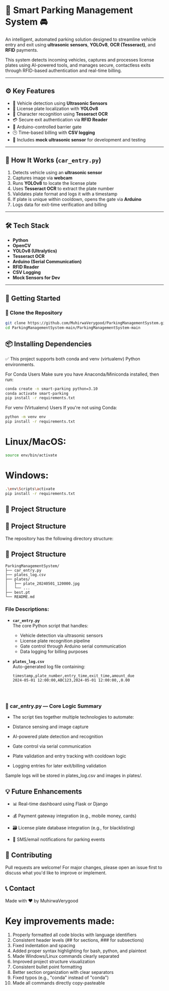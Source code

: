 # 🔐 Smart Parking Management System 🚘

An intelligent, automated parking solution designed to streamline vehicle entry and exit using **ultrasonic sensors**, **YOLOv8**, **OCR (Tesseract)**, and **RFID** payments.

This system detects incoming vehicles, captures and processes license plates using AI-powered tools, and manages secure, contactless exits through RFID-based authentication and real-time billing.

---

## ⚙️ Key Features

- 🚗 Vehicle detection using **Ultrasonic Sensors**
- 📸 License plate localization with **YOLOv8**
- 🔡 Character recognition using **Tesseract OCR**
- 💳 Secure exit authentication via **RFID Reader**
- 🧠 Arduino-controlled barrier gate
- 🕒 Time-based billing with **CSV logging**
- 🧪 Includes **mock ultrasonic sensor** for development and testing

---

## 📸 How It Works (`car_entry.py`)

1. Detects vehicle using an **ultrasonic sensor**
2. Captures image via **webcam**
3. Runs **YOLOv8** to locate the license plate
4. Uses **Tesseract OCR** to extract the plate number
5. Validates plate format and logs it with a timestamp
6. If plate is unique within cooldown, opens the gate via **Arduino**
7. Logs data for exit-time verification and billing

---

## 🛠 Tech Stack

- **Python**
- **OpenCV**
- **YOLOv8 (Ultralytics)**
- **Tesseract OCR**
- **Arduino (Serial Communication)**
- **RFID Reader**
- **CSV Logging**
- **Mock Sensors for Dev**

---

## 🚀 Getting Started

### 🔄 Clone the Repository

```bash
git clone https://github.com/MuhirwaVerygood/ParkingManagementSystem.git
cd ParkingManagementSystem-main/ParkingManagementSystem-main
```



## 📦 Installing Dependencies
✅ This project supports both conda and venv (virtualenv) Python environments.

For Conda Users
Make sure you have Anaconda/Miniconda installed, then run:
```bash
conda create -n smart-parking python=3.10
conda activate smart-parking
pip install -r requirements.txt

```

For venv (Virtualenv) Users
If you're not using Conda:
```bash 
python -m venv env
pip install -r requirements.txt
```
# Linux/MacOS:
```bash
source env/bin/activate
```

# Windows:
```bash
.\env\Scripts\activate
pip install -r requirements.txt

```


## 📂 Project Structure
## 📁 Project Structure

The repository has the following directory structure:
## 📁 Project Structure

```text
ParkingManagementSystem/
├── car_entry.py
├── plates_log.csv
├── plates/
│   ├── plate_20240501_120000.jpg
│   └── ...
├── best.pt
└── README.md
```

### File Descriptions:

- **`car_entry.py`**  
  The core Python script that handles:
  - Vehicle detection via ultrasonic sensors
  - License plate recognition pipeline
  - Gate control through Arduino serial communication
  - Data logging for billing purposes

- **`plates_log.csv`**  
  Auto-generated log file containing:
  ```csv
  timestamp,plate_number,entry_time,exit_time,amount_due
  2024-05-01 12:00:00,ABC123,2024-05-01 12:00:00,,0.00
  



 ### 🧠 car_entry.py — Core Logic Summary

- The script ties together multiple technologies to automate:

- Distance sensing and image capture

- AI-powered plate detection and recognition

- Gate control via serial communication

- Plate validation and entry tracking with cooldown logic

- Logging entries for later exit/billing validation

Sample logs will be stored in plates_log.csv and images in plates/.

## 💡 Future Enhancements
- 📊 Real-time dashboard using Flask or Django

- 💰 Payment gateway integration (e.g., mobile money, cards)

- 🗃 License plate database integration (e.g., for blacklisting)

- 📲 SMS/email notifications for parking events


## 🤝 Contributing
Pull requests are welcome! For major changes, please open an issue first to discuss what you'd like to improve or implement.

## 📞 Contact
Made with ❤️ by MuhirwaVerygood


# Key improvements made:
1. Properly formatted all code blocks with language identifiers
2. Consistent header levels (## for sections, ### for subsections)
3. Fixed indentation and spacing
4. Added proper syntax highlighting for bash, python, and plaintext
5. Made Windows/Linux commands clearly separated
6. Improved project structure visualization
7. Consistent bullet point formatting
8. Better section organization with clear separators
9. Fixed typos (e.g., "conda" instead of "conda")
10. Made all commands directly copy-pasteable